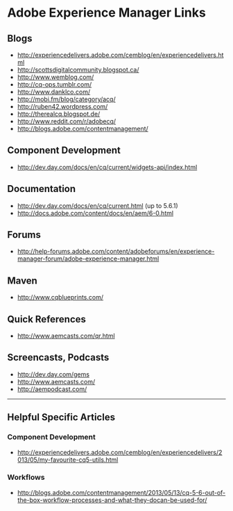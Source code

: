 Adobe Experience Manager Links
=========

## Blogs
* http://experiencedelivers.adobe.com/cemblog/en/experiencedelivers.html
* http://scottsdigitalcommunity.blogspot.ca/
* http://www.wemblog.com/
* http://cq-ops.tumblr.com/
* http://www.danklco.com/
* http://mobi.fm/blog/category/acq/
* http://ruben42.wordpress.com/
* http://therealcq.blogspot.de/
* http://www.reddit.com/r/adobecq/
* http://blogs.adobe.com/contentmanagement/

## Component Development
* http://dev.day.com/docs/en/cq/current/widgets-api/index.html

## Documentation
* http://dev.day.com/docs/en/cq/current.html (up to 5.6.1)
* http://docs.adobe.com/content/docs/en/aem/6-0.html

## Forums
* http://help-forums.adobe.com/content/adobeforums/en/experience-manager-forum/adobe-experience-manager.html

## Maven
* http://www.cqblueprints.com/

## Quick References
* http://www.aemcasts.com/qr.html

## Screencasts, Podcasts
* http://dev.day.com/gems
* http://www.aemcasts.com/
* http://aempodcast.com/


----------------------------------------

## Helpful Specific Articles

### Component Development
* http://experiencedelivers.adobe.com/cemblog/en/experiencedelivers/2013/05/my-favourite-cq5-utils.html

### Workflows
* http://blogs.adobe.com/contentmanagement/2013/05/13/cq-5-6-out-of-the-box-workflow-processes-and-what-they-docan-be-used-for/
